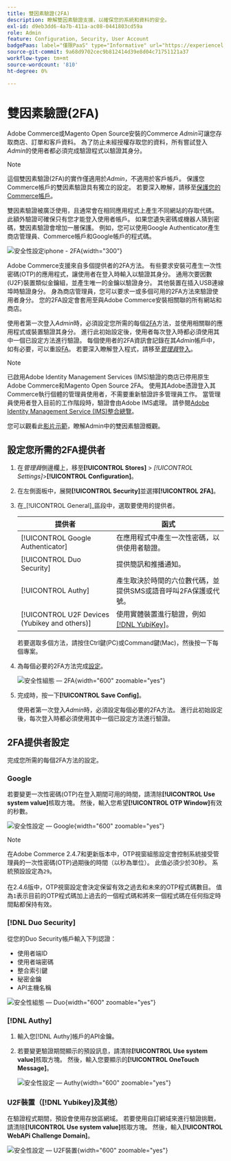 ```yaml
---
title: 雙因素驗證(2FA)
description: 瞭解雙因素驗證支援，以確保您的系統和資料的安全。
exl-id: d9eb3dd6-4a7b-411a-ac08-0441803cd59a
role: Admin
feature: Configuration, Security, User Account
badgePaas: label="僅限PaaS" type="Informative" url="https://experienceleague.adobe.com/en/docs/commerce/user-guides/product-solutions" tooltip="僅適用於雲端專案(Adobe管理的PaaS基礎結構)和內部部署專案的Adobe Commerce 。"
source-git-commit: 9a68d9702cec9b812414d39e8d04c71751121a37
workflow-type: tm+mt
source-wordcount: '810'
ht-degree: 0%

---
```


# 雙因素驗證(2FA)

Adobe Commerce或Magento Open Source安裝的Commerce _Admin_&#x200B;可讓您存取商店、訂單和客戶資料。 為了防止未經授權存取您的資料，所有嘗試登入&#x200B;_Admin_&#x200B;的使用者都必須完成驗證程式以驗證其身分。

>[!NOTE]
>
>這個雙因素驗證(2FA)的實作僅適用於&#x200B;_Admin_，不適用於客戶帳戶。 保護您Commerce帳戶的雙因素驗證具有獨立的設定。 若要深入瞭解，請移至[保護您的Commerce帳戶](../getting-started/commerce-account-secure.md)。

雙因素驗證被廣泛使用，且通常會在相同應用程式上產生不同網站的存取代碼。 此額外驗證可確保只有您才能登入使用者帳戶。 如果您遺失密碼或機器人猜到密碼，雙因素驗證會增加一層保護。 例如，您可以使用Google Authenticator產生商店管理員、Commerce帳戶和Google帳戶的程式碼。

![安全性設定iphone - 2FA](./assets/google-authenticator-iphone.png){width="300"}

Adobe Commerce支援來自多個提供者的2FA方法。 有些要求安裝可產生一次性密碼(OTP)的應用程式，讓使用者在登入時輸入以驗證其身分。 通用次要因數(U2F)裝置類似金鑰組，並產生唯一的金鑰以驗證身分。 其他裝置在插入USB連線埠時驗證身分。 身為商店管理員，您可以要求一或多個可用的2FA方法來驗證使用者身分。 您的2FA設定會套用至與Adobe Commerce安裝相關聯的所有網站和商店。

使用者第一次登入&#x200B;_Admin_&#x200B;時，必須設定您所需的每個[2FA](../configuration-reference/security/2fa.md)方法，並使用相關聯的應用程式或裝置驗證其身分。 進行此初始設定後，使用者每次登入時都必須使用其中一個已設定方法進行驗證。 每個使用者的2FA資訊會記錄在其&#x200B;_Admin_&#x200B;帳戶中，如有必要，可以重設[FA](security-two-factor-authentication-manage.md)。 若要深入瞭解登入程式，請移至&#x200B;[_管理員_&#x200B;登入](../getting-started/admin-signin.md)。

>[!NOTE]
>
>已啟用Adobe Identity Management Services (IMS)驗證的商店已停用原生Adobe Commerce和Magento Open Source 2FA。 使用其Adobe憑證登入其Commerce執行個體的管理員使用者，不需要重新驗證許多管理員工作。 當管理員使用者登入目前的工作階段時，驗證會由Adobe IMS處理。 請參閱[Adobe Identity Management Service (IMS)整合總覽](https://experienceleague.adobe.com/docs/commerce-admin/start/admin/ims/adobe-ims-integration-overview.html)。

您可以觀看此[影片示範](https://video.tv.adobe.com/v/339104?quality=12&learn=on)，瞭解Admin中的雙因素驗證概觀。

## 設定您所需的2FA提供者

1. 在&#x200B;_管理員_&#x200B;側邊欄上，移至&#x200B;**[!UICONTROL Stores]** > _[!UICONTROL Settings]_>**[!UICONTROL Configuration]**。

1. 在左側面板中，展開&#x200B;**[!UICONTROL Security]**&#x200B;並選擇&#x200B;**[!UICONTROL 2FA]**。

1. 在&#x200B;_[!UICONTROL General]_區段中，選取要使用的提供者。

   | 提供者 | 函式 |
   |--- |--- |
   | [!UICONTROL Google Authenticator] | 在應用程式中產生一次性密碼，以供使用者驗證。 |
   | [!UICONTROL Duo Security] | 提供簡訊和推播通知。 |
   | [!UICONTROL Authy] | 產生取決於時間的六位數代碼，並提供SMS或語音呼叫2FA保護或代號。 |
   | [!UICONTROL U2F Devices (Yubikey and others)] | 使用實體裝置進行驗證，例如[[!DNL YubiKey]](https://www.yubico.com/)。 |

   若要選取多個方法，請按住Ctrl鍵(PC)或Command鍵(Mac)，然後按一下每個專案。

1. 為每個必要的2FA方法完成[設定](../configuration-reference/security/2fa.md)。

   ![安全性組態 — 2FA](../configuration-reference/security/assets/2fa-general.png){width="600" zoomable="yes"}

1. 完成時，按一下&#x200B;**[!UICONTROL Save Config]**。

   使用者第一次登入&#x200B;_Admin_&#x200B;時，必須設定每個必要的2FA方法。 進行此初始設定後，每次登入時都必須使用其中一個已設定方法進行驗證。

## 2FA提供者設定

完成您所需的每個2FA方法的設定。

### Google

若要變更一次性密碼(OTP)在登入期間可用的時間，請清除&#x200B;**[!UICONTROL Use system value]**&#x200B;核取方塊。 然後，輸入您希望&#x200B;**[!UICONTROL OTP Window]**&#x200B;有效的秒數。

![安全性設定 — Google](../configuration-reference/security/assets/2fa-google.png){width="600" zoomable="yes"}

>[!NOTE]
>
>在Adobe Commerce 2.4.7和更新版本中，OTP視窗組態設定會控制系統接受管理員的一次性密碼(OTP)過期後的時間（以秒為單位）。 此值必須少於30秒。 系統預設設定為`29`。<br><br>在2.4.6版中，OTP視窗設定會決定保留有效之過去和未來的OTP程式碼數目。 值為`1`表示目前的OTP程式碼加上過去的一個程式碼和將來一個程式碼在任何指定時間點都保持有效。

### [!DNL Duo Security]

從您的Duo Security帳戶輸入下列認證：

- 使用者端ID
- 使用者端密碼
- 整合索引鍵
- 秘密金鑰
- API主機名稱

![安全性組態 — Duo](../configuration-reference/security/assets/2fa-duo-security.png){width="600" zoomable="yes"}

### [!DNL Authy]

1. 輸入您[!DNL Authy]帳戶的API金鑰。

1. 若要變更驗證期間顯示的預設訊息，請清除&#x200B;**[!UICONTROL Use system value]**&#x200B;核取方塊。 然後，輸入您要顯示的&#x200B;**[!UICONTROL OneTouch Message]**。

   ![安全性設定 — Authy](../configuration-reference/security/assets/2fa-authy.png){width="600" zoomable="yes"}

### U2F裝置（[!DNL Yubikey]及其他）

在驗證程式期間，預設會使用存放區網域。 若要使用自訂網域來進行驗證挑戰，請清除&#x200B;**[!UICONTROL Use system value]**&#x200B;核取方塊。 然後，輸入&#x200B;**[!UICONTROL WebAPi Challenge Domain]**。

![安全性設定 — U2F裝置](../configuration-reference/security/assets/2fa-u2f-key.png){width="600" zoomable="yes"}

